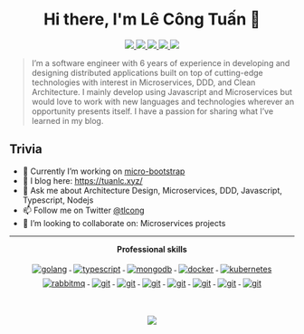 <!--
### Hi there. 👋 
I'm Tuan. I'm a Javascript full stack software developer & a team leader [@Linagora](https://linagora.com/). I'm very interesting in the software architecture field and I expect to connect & learn more on this field (Message Broker, Distributed System, etc).

Check out my blog @ [Medium](https://congtuanle.medium.com/)

**tuanlc/tuanlc** is a ✨ _special_ ✨ repository because its `README.md` (this file) appears on your GitHub profile.

Here are some ideas to get you started:

- 🔭 I’m currently working on ...
- 🌱 I’m currently learning software architecture
- 👯 I’m looking to collaborate on ...
- 🤔 I’m looking for help with ...
- 💬 Ask me about ...
- 📫 How to reach me: tuancnttbk93@gmail.com
- 😄 Pronouns: ...
- ⚡ Fun fact: ...

-->

<h1 align="center">Hi there, I'm Lê Công Tuấn 👋</h1>

<p align="center"> 
 <a href="https://twitter.com/tlcong" alt="tuanlc's github stats">
   <img src="https://img.shields.io/badge/-@tuanlc-%231DA1F2?style=flat-square&logo=twitter&logoColor=ffffff" />
 </a>
 <a href="https://github.com/tuanlc" alt="tuanlc's github stats">
   <img src="https://img.shields.io/badge/-@tuanlc-%23181717?style=flat-square&logo=github" />
 </a>
 <a href="https://www.linkedin.com/in/tuan-le-cong-b41645139" alt="tuanlc's github stats">
   <img src="https://img.shields.io/badge/-tuanlc-blue?style=flat-square&logo=Linkedin&logoColor=white&link=https://www.linkedin.com/in/tuan-le-cong-b41645139" />
 </a>
 <a href="https://gitlab.com/tuanlc" alt="tuanlc's gitlab profile">
   <img src="https://img.shields.io/badge/-@tuanlc-330F63?style=flat-square&logo=gitlab&logoColor=white" />
 </a>
 <a href="https://www.goodreads.com/tuanlc" alt="tuanlc's gitlab profile">
   <img src="https://img.shields.io/badge/Goodreads-372213?style=flat-square&logo=goodreads&logoColor=white" />
 </a>
</p>


> I’m a software engineer with 6 years of experience in developing and designing distributed applications built on top of cutting-edge technologies with interest in Microservices, DDD, and Clean Architecture. I mainly develop using Javascript and Microservices but would love to work with new languages and technologies wherever an opportunity presents itself. I have a passion for sharing what I’ve learned in my blog.

## Trivia
- 🔭 Currently I’m working on [micro-bootstrap](https://github.com/mehdihadeli/micro-bootstrap)
- 📝 I blog here: https://tuanlc.xyz/
- 💬 Ask me about Architecture Design, Microservices, DDD, Javascript, Typescript, Nodejs
- 📫 Follow me on Twitter [@tlcong](https://twitter.com/tlcong)
- 👯 I’m looking to collaborate on: Microservices projects

---

<p align="center"> 
 <strong>
  Professional skills
  </strong>
</p>

<p align="center">
   <a href="https://go.dev/">
    <img src="https://www.vectorlogo.zone/logos/golang/golang-ar21.svg" alt="golang" style="vertical-align:top; margin:4px;">
  </a>
  <a href="">
    <img src="https://www.vectorlogo.zone/logos/typescriptlang/typescriptlang-ar21.svg" alt="typescript" style="vertical-align:top; margin:4px;">
  </a>
  <a href="https://www.mongodb.com/">
    <img src="https://www.vectorlogo.zone/logos/mongodb/mongodb-ar21.svg" alt="mongodb" style="vertical-align:top; margin:4px;">
  </a>
  <a href="https://hub.docker.com/">
    <img src="https://www.vectorlogo.zone/logos/docker/docker-ar21.svg" alt="docker" style="vertical-align:top; margin:4px">
  </a>
  <a href="https://kubernetes.io">
    <img src="https://www.vectorlogo.zone/logos/kubernetes/kubernetes-ar21.svg" alt="kubernetes" style="vertical-align:top; margin:4px">
  </a>
   <a href="https://www.rabbitmq.com">
    <img src="https://www.vectorlogo.zone/logos/rabbitmq/rabbitmq-ar21.svg" alt="rabbitmq" style="vertical-align:top; margin:4px">
  </a>
  <a href="#">
    <img src="https://www.vectorlogo.zone/logos/git-scm/git-scm-ar21.svg" alt="git" style="vertical-align:top; margin:4px">
  </a>
  <a href="#">
    <img src="https://www.vectorlogo.zone/logos/graphql/graphql-ar21.svg" alt="git" style="vertical-align:top; margin:4px">
  </a>
  <a href="#">
    <img src="https://www.vectorlogo.zone/logos/postgresql/postgresql-horizontal.svg" alt="git" style="vertical-align:top; margin:4px">
  </a>
  <a href="#">
    <img src="https://www.vectorlogo.zone/logos/elastic/elastic-ar21.svg" alt="git" style="vertical-align:top; margin:4px">
  </a>
   <a href="#">
    <img src="https://www.vectorlogo.zone/logos/opensource/opensource-ar21.svg" alt="git" style="vertical-align:top; margin:4px">
  </a>
 <a href="#">
    <img src="https://www.vectorlogo.zone/logos/vuejs/vuejs-ar21.svg" alt="git" style="vertical-align:top; margin:4px">
  </a>
 <a href="#">
    <img src="https://img.shields.io/badge/next.js-000000?style=for-the-badge&logo=nextdotjs&logoColor=white" alt="git" style="vertical-align:top; margin:4px">
  </a>
 
</p>
<br/>

<p align="center">
  <a href="#" alt="tuanlc's github stats"><img src="https://github-readme-stats.vercel.app/api?username=tuanlc" /></a>
</p>


